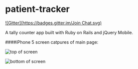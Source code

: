 patient-tracker
===============
[![Gitter](https://badges.gitter.im/Join Chat.svg)](https://gitter.im/DerekMaffett/patient-tracker?utm_source=badge&utm_medium=badge&utm_campaign=pr-badge&utm_content=badge)

A tally counter app built with Ruby on Rails and jQuery Mobile.

####iPhone 5 screen catpures of main page:  



![top of screen](https://github.com/sealocal/patient-tracker/blob/master/screenshots/screenshot_3.png)  


![bottom of screen](https://github.com/sealocal/patient-tracker/blob/master/screenshots/screenshot_4.png)
